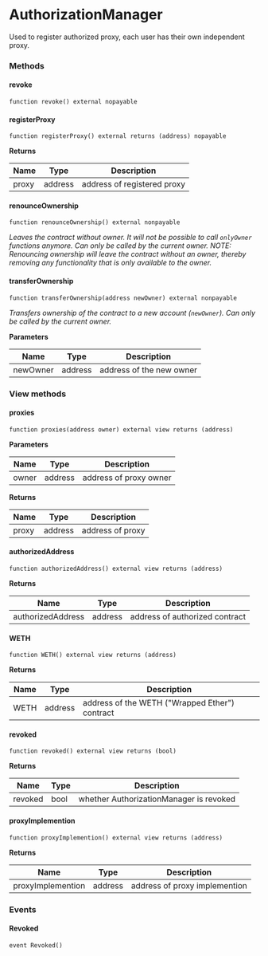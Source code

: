 # AuthorizationManager

Used to register authorized proxy, each user has their own independent proxy.

### Methods

#### revoke

```
function revoke() external nopayable
```

#### registerProxy

```
function registerProxy() external returns (address) nopayable
```

**Returns**

| Name  | Type    | Description                 |
| ----- | ------- | --------------------------- |
| proxy | address | address of registered proxy |

#### renounceOwnership[​](broken-reference) <a href="#renounceownership" id="renounceownership"></a>

```
function renounceOwnership() external nonpayable
```

_Leaves the contract without owner. It will not be possible to call `onlyOwner` functions anymore. Can only be called by the current owner. NOTE: Renouncing ownership will leave the contract without an owner, thereby removing any functionality that is only available to the owner._

#### transferOwnership[​](broken-reference) <a href="#transferownership" id="transferownership"></a>

```
function transferOwnership(address newOwner) external nonpayable
```

_Transfers ownership of the contract to a new account (`newOwner`). Can only be called by the current owner._

**Parameters**[**​**](broken-reference)

| Name     | Type    | Description              |
| -------- | ------- | ------------------------ |
| newOwner | address | address of the new owner |

### View methods <a href="#viewcountwhitelistedcurrencies" id="viewcountwhitelistedcurrencies"></a>

#### proxies

```
function proxies(address owner) external view returns (address)
```

**Parameters**

| Name  | Type    | Description            |
| ----- | ------- | ---------------------- |
| owner | address | address of proxy owner |

**Returns**

| Name  | Type    | Description      |
| ----- | ------- | ---------------- |
| proxy | address | address of proxy |

#### authorizedAddress

```
function authorizedAddress() external view returns (address)
```

**Returns**

| Name              | Type    | Description                    |
| ----------------- | ------- | ------------------------------ |
| authorizedAddress | address | address of authorized contract |

#### WETH[​](https://docs.looksrare.org/developers/exchange/LooksRareExchange#weth) <a href="#weth" id="weth"></a>

```
function WETH() external view returns (address)
```

**Returns**[**​**](https://docs.looksrare.org/developers/exchange/LooksRareExchange#returns-1)

| Name | Type    | Description                                    |
| ---- | ------- | ---------------------------------------------- |
| WETH | address | address of the WETH ("Wrapped Ether") contract |

#### revoked[​](https://docs.looksrare.org/developers/exchange/LooksRareExchange#weth)

```
function revoked() external view returns (bool)
```

**Returns**[**​**](https://docs.looksrare.org/developers/exchange/LooksRareExchange#returns-1)

| Name    | Type | Description                             |
| ------- | ---- | --------------------------------------- |
| revoked | bool | whether AuthorizationManager is revoked |

#### proxyImplemention[​](https://docs.looksrare.org/developers/exchange/LooksRareExchange#weth)

```
function proxyImplemention() external view returns (address)
```

**Returns**[**​**](https://docs.looksrare.org/developers/exchange/LooksRareExchange#returns-1)

| Name              | Type    | Description                   |
| ----------------- | ------- | ----------------------------- |
| proxyImplemention | address | address of proxy implemention |

### Events

#### Revoked

```
event Revoked()
```

